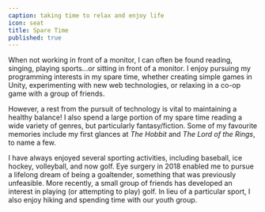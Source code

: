 ```yaml
---
caption: taking time to relax and enjoy life
icon: seat
title: Spare Time
published: true
---
```


When not working in front of a monitor, I can often be found reading, singing, playing sports...or sitting in front of a monitor. I enjoy pursuing my programming interests in my spare time, whether creating simple games in Unity, experimenting with new web technologies, or relaxing in a co-op game with a group of friends.

However, a rest from the pursuit of technology is vital to maintaining a healthy balance! I also spend a large portion of my spare time reading a wide variety of genres, but particularly fantasy/fiction. Some of my favourite memories include my first glances at _The Hobbit_ and _The Lord of the Rings_, to name a few.

I have always enjoyed several sporting activities, including baseball, ice hockey, volleyball, and now golf. Eye surgery in 2018 enabled me to pursue a lifelong dream of being a goaltender, something that was previously unfeasible. More recently, a small group of friends has developed an interest in playing (or attempting to play) golf. In lieu of a particular sport, I also enjoy hiking and spending time with our youth group.
